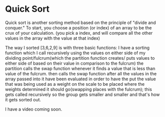 # Quick Sort
Quick sort is another sorting method based on the principle of "divide and conquer."
To start, you choose a position (or index) of an array to be the crux of your calculation. 
(you pick a index, and will compare all the other values in the array with the value at that index) 

The way I sorted [3,6,2,9] is with three basic functions:
I have a sorting function which I call recursively using the values on either side of my dividing point/fulcrum(which the partition function creates/ puts values to either side of based on their value in comparison to the fulcrum)
the partition calls the swap function whenever it finds a value that is less than value of the fulcrum. 
then calls the swap function after all the values in the array passed into it have been evaluated in order to have the put the value that was being used as a weight on the scale to be placed where the weights determined it should go(swapping places with the fulcrum);
this gets called recursively so the group gets smaller and smaller and that's how it gets sorted out.

I have a video coming soon. 